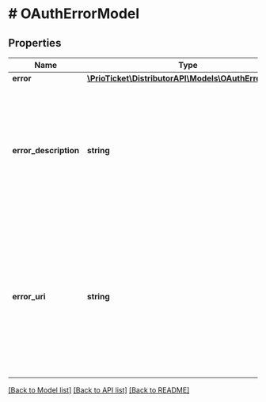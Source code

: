 # # OAuthErrorModel

## Properties

Name | Type | Description | Notes
------------ | ------------- | ------------- | -------------
**error** | [**\PrioTicket\DistributorAPI\Models\OAuthErrorCodes**](OAuthErrorCodes.md) |  |
**error_description** | **string** | Human-readable ASCII [[USASCII]](https://tools.ietf.org/html/rfc6749#ref-USASCII) text providing additional information, used to assist the client developer in understanding the error that occurred. | [optional]
**error_uri** | **string** | A URI identifying a human-readable web page with information about the error, used to provide the client developer with additional information about the error. | [optional]

[[Back to Model list]](../../README.md#models) [[Back to API list]](../../README.md#endpoints) [[Back to README]](../../README.md)
